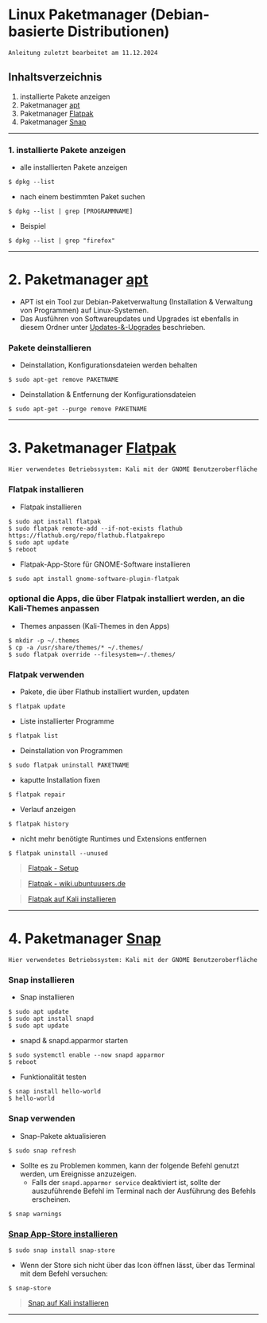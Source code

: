 # Linux Paketmanager (Debian-basierte Distributionen)

`Anleitung zuletzt bearbeitet am 11.12.2024`


## Inhaltsverzeichnis
1. installierte Pakete anzeigen
2. Paketmanager [apt](https://wiki.ubuntuusers.de/APT/)
3. Paketmanager [Flatpak](https://flatpak.org/)
4. Paketmanager [Snap](https://snapcraft.io/)


----------------------------------------------------------------------------------------------------------------


### 1. installierte Pakete anzeigen

- alle installierten Pakete anzeigen
```
$ dpkg --list
```

- nach einem bestimmten Paket suchen
```
$ dpkg --list | grep [PROGRAMMNAME]
```

- Beispiel
```
$ dpkg --list | grep "firefox"
```


----------------------------------------------------------------------------------------------------------------


# 2. Paketmanager [apt](https://wiki.ubuntuusers.de/APT/)
- APT ist ein Tool zur Debian-Paketverwaltung (Installation & Verwaltung von Programmen) auf Linux-Systemen.
- Das Ausführen von Softwareupdates und Upgrades ist ebenfalls in diesem Ordner unter [Updates-&-Upgrades](https://github.com/replay45/Linux-RaspberryPI-NextCloud/tree/main/linux/linux-Software-%26-Pakete) beschrieben.


### Pakete deinstallieren

- Deinstallation, Konfigurationsdateien werden behalten
```
$ sudo apt-get remove PAKETNAME
```

- Deinstallation & Entfernung der Konfigurationsdateien
```
$ sudo apt-get --purge remove PAKETNAME
```


----------------------------------------------------------------------------------------------------------------


# 3. Paketmanager [Flatpak](https://flatpak.org/)

`Hier verwendetes Betriebssystem: Kali mit der GNOME Benutzeroberfläche`


### Flatpak installieren

- Flatpak installieren
```
$ sudo apt install flatpak
$ sudo flatpak remote-add --if-not-exists flathub https://flathub.org/repo/flathub.flatpakrepo
$ sudo apt update
$ reboot
```

- Flatpak-App-Store für GNOME-Software installieren
```
$ sudo apt install gnome-software-plugin-flatpak
```


### optional die Apps, die über Flatpak installiert werden, an die Kali-Themes anpassen

- Themes anpassen (Kali-Themes in den Apps)
```
$ mkdir -p ~/.themes
$ cp -a /usr/share/themes/* ~/.themes/
$ sudo flatpak override --filesystem=~/.themes/
```


### Flatpak verwenden

- Pakete, die über Flathub installiert wurden, updaten
```
$ flatpak update
```

- Liste installierter Programme
```
$ flatpak list
```

- Deinstallation von Programmen
```
$ sudo flatpak uninstall PAKETNAME
```

- kaputte Installation fixen
```
$ flatpak repair
```

- Verlauf anzeigen
```
$ flatpak history
```

- nicht mehr benötigte Runtimes und Extensions entfernen
```
$ flatpak uninstall --unused
```


> [Flatpak - Setup](https://flatpak.org/setup/Ubuntu)

> [Flatpak - wiki.ubuntuusers.de](https://wiki.ubuntuusers.de/Flatpak/)

> [Flatpak auf Kali installieren](https://www.kali.org/docs/tools/flatpak/)


----------------------------------------------------------------------------------------------------------------


# 4. Paketmanager [Snap](https://snapcraft.io/)

`Hier verwendetes Betriebssystem: Kali mit der GNOME Benutzeroberfläche`


### Snap installieren

- Snap installieren
```
$ sudo apt update
$ sudo apt install snapd
$ sudo apt update
```

- snapd & snapd.apparmor starten
```
$ sudo systemctl enable --now snapd apparmor
$ reboot
```

- Funktionalität testen
```
$ snap install hello-world
$ hello-world
```

### Snap verwenden

- Snap-Pakete aktualisieren
```
$ sudo snap refresh 
```

- Sollte es zu Problemen kommen, kann der folgende Befehl genutzt werden, um Ereignisse anzuzeigen.
    - Falls der `snapd.apparmor service` deaktiviert ist, sollte der auszuführende Befehl im Terminal nach der Ausführung des Befehls erscheinen.
```
$ snap warnings
```


### [Snap App-Store installieren](https://snapcraft.io/docs/installing-snap-store-app)

```
$ sudo snap install snap-store
```

- Wenn der Store sich nicht über das Icon öffnen lässt, über das Terminal mit dem Befehl versuchen:
```
$ snap-store
```


> [Snap auf Kali installieren](https://snapcraft.io/docs/installing-snap-on-kali)


----------------------------------------------------------------------------------------------------------------
